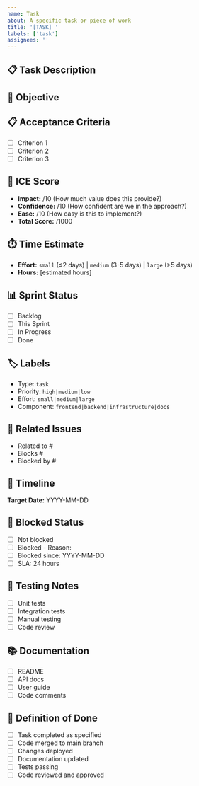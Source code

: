 ```yaml
---
name: Task
about: A specific task or piece of work
title: '[TASK] '
labels: ['task']
assignees: ''
---
```


## 📋 **Task Description**
<!-- Clear, concise description of the task -->

## 🎯 **Objective**
<!-- What is the goal of this task? -->

## 📋 **Acceptance Criteria**
<!-- Specific, testable criteria for completion -->
- [ ] Criterion 1
- [ ] Criterion 2
- [ ] Criterion 3

## 🎯 **ICE Score**
<!-- Impact × Confidence × Ease (1-10 scale each) -->
- **Impact:** /10 (How much value does this provide?)
- **Confidence:** /10 (How confident are we in the approach?)
- **Ease:** /10 (How easy is this to implement?)
- **Total Score:** /1000

## ⏱️ **Time Estimate**
<!-- Estimated time to complete -->
- **Effort:** `small` (≤2 days) | `medium` (3-5 days) | `large` (>5 days)
- **Hours:** [estimated hours]

## 📊 **Sprint Status**
<!-- Set this when adding to sprint -->
- [ ] Backlog
- [ ] This Sprint
- [ ] In Progress
- [ ] Done

## 🏷️ **Labels**
<!-- Add relevant labels -->
- Type: `task`
- Priority: `high|medium|low`
- Effort: `small|medium|large`
- Component: `frontend|backend|infrastructure|docs`

## 🔗 **Related Issues**
<!-- Link to related issues or PRs -->
- Related to #
- Blocks #
- Blocked by #

## 📅 **Timeline**
<!-- Target completion date -->
**Target Date:** YYYY-MM-DD

## 🚨 **Blocked Status**
<!-- If blocked, add details -->
- [ ] Not blocked
- [ ] Blocked - Reason: 
- [ ] Blocked since: YYYY-MM-DD
- [ ] SLA: 24 hours

## 🧪 **Testing Notes**
<!-- How will this be tested? -->
- [ ] Unit tests
- [ ] Integration tests
- [ ] Manual testing
- [ ] Code review

## 📚 **Documentation**
<!-- What documentation needs to be updated? -->
- [ ] README
- [ ] API docs
- [ ] User guide
- [ ] Code comments

## 🚀 **Definition of Done**
<!-- Checklist for completion -->
- [ ] Task completed as specified
- [ ] Code merged to main branch
- [ ] Changes deployed
- [ ] Documentation updated
- [ ] Tests passing
- [ ] Code reviewed and approved
